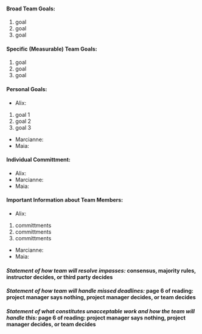 #### **Broad Team Goals:**
1. goal
2. goal
3. goal   
#### **Specific (Measurable) Team Goals:**
1. goal
2. goal
3. goal  
#### **Personal Goals:**
* Alix:
1. goal 1
2. goal 2
3. goal 3
* Marcianne:
* Maia:  
#### **Individual Committment:**
* Alix:
* Marcianne:
* Maia:  
#### **Important Information about Team Members:**
* Alix:
1. committments
2. committments
3. committments
* Marcianne:
* Maia:  
####  _Statement of how team will resolve impasses:_ consensus, majority rules, instructor decides, or third party decides  
#### _Statement of how team will handle missed deadlines:_ page 6 of reading: project manager says nothing, project manager decides, or team decides  
#### _Statement of what constitutes unacceptable work and how the team will handle this:_ page 6 of reading: project manager says nothing, project manager decides, or team decides
